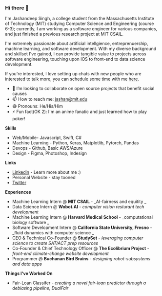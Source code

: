 ### Hi there 👋

I'm Jashandeep Singh, a college student from the Massachusetts Institute of Technology (MIT) studying Computer Science and Engineering (course 6-3); currently, I am working as a software engineer for various companies, and just finished a previous research project at MIT CSAIL.

I'm extremely passionate about artificial intellgience, entreprenuership, machine learning, and software development. With my diverse background and skillset I've gained, I can provide tangible value to projects across software engineering, touching upon IOS to front-end to data science development.

If you're interested, I love setting up chats with new people who are interested to talk more, you can schedule some time with me [here](https://calendly.com/jashan-12/30min).

- 👯 I’m looking to collaborate on open source projects that benefit social causes
- 📫 How to reach me: jashan@mit.edu
- 😄 Pronouns: He/His/Him
- ⚡ Fun fact(OK 2): I'm an anime fanatic and just learned how to play poker!

**Skills**
- Web/Mobile- Javascript, Swift, C#
- Machine Learning - Python, Keras, Matplotlib, Pytorch, Pandas
- Devops - Github, Basic AWS/Azure
- Design - Figma, Photoshop, Indesign

**Links**
- [Linkedin](https://www.linkedin.com/in/jashan12/) - Learn more about me :)
- Personal Website - stay tooned
- [Twitter](https://twitter.com/JSingh_126)

**Experiences**
- Machine Learning Intern @ **MIT CSAIL** - _AI-fairness and equitity _
- Data Science Intern @ **Wobot.AI** - _computer vision resturant tech development_
- Machine Learning Intern @ **Harvard Medical School** - _computational biology software _
- Software Development Intern @ **California State University, Fresno** - _fluid dynamics with computer science _
- CEO & Technical Co-Founder @ **StudySet** - _leveraging computer science to create SAT/ACT prep resources_
- Co-Founder & Chief Technology Officer @ **The Ecolibrium Project** - _front-end climate-change website development_
- Programmer @ **Buchanan Bird Brains** - _designing robot-subsystems and data apps_

**Things I've Worked On**
- Fair-Loan Classifer - _creating a novel fair-loan predictor through a debiasing pipeline, DualFair_
